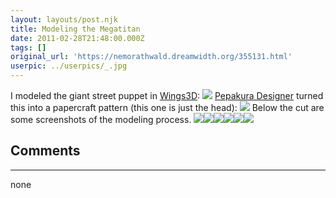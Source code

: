 ```yaml
---
layout: layouts/post.njk
title: Modeling the Megatitan
date: 2011-02-28T21:48:00.000Z
tags: []
original_url: 'https://nemorathwald.dreamwidth.org/355131.html'
userpic: ../userpics/_.jpg
---
```

I modeled the giant street puppet in [Wings3D](http://www.wings3d.com/): ![](https://lh3.googleusercontent.com/_ENXtTKU9j1A/TWwVYpZkHHI/AAAAAAAAIY8/KluWUkt4KYE/s288/0.png) [Pepakura Designer](http://www.tamasoft.co.jp/pepakura-en/) turned this into a papercraft pattern (this one is just the head): ![](https://lh6.googleusercontent.com/_ENXtTKU9j1A/TWwXRop_DuI/AAAAAAAAIZ4/6gseXsgjoEA/s400/megatitan_head_pattern.jpg) Below the cut are some screenshots of the modeling process. ![](https://lh6.googleusercontent.com/_ENXtTKU9j1A/TWwVYq3HcgI/AAAAAAAAIZA/7vmit7A6ycU/s288/1.png)![](https://lh4.googleusercontent.com/_ENXtTKU9j1A/TWwVZE2v1rI/AAAAAAAAIZI/k0HAHXLs54U/s288/2.png)![](https://lh5.googleusercontent.com/_ENXtTKU9j1A/TWwVZKhgabI/AAAAAAAAIZM/BsuYkBcfz6c/s288/3.png)![](https://lh3.googleusercontent.com/_ENXtTKU9j1A/TWwVZcUJlSI/AAAAAAAAIZU/CtYsdkk23hg/s288/4.png)![](https://lh4.googleusercontent.com/_ENXtTKU9j1A/TWwVZcCGn4I/AAAAAAAAIZQ/9RaJj1Hf7H4/s288/5.png)![](https://lh5.googleusercontent.com/_ENXtTKU9j1A/TWwVZicCb8I/AAAAAAAAIZc/fq2nO5FyrvM/s288/6.png)

## Comments

---

none
